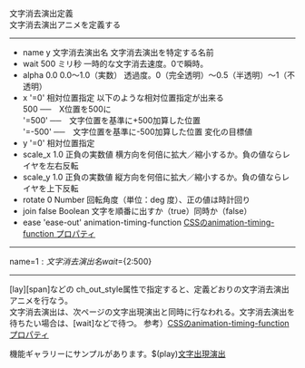 文字消去演出定義  
文字消去演出アニメを定義する

***
- name	y		文字消去演出名	文字消去演出を特定する名前
- wait		500	ミリ秒	一時的な文字消去速度。0で瞬時。
- alpha		0.0	0.0〜1.0（実数）	透過度。0（完全透明）〜0.5（半透明）〜1（不透明）
- x		'=0'	相対位置指定	以下のような相対位置指定が出来る<br/>500 ──　X位置を500に<br/>'=500' ──　文字位置を基準に+500加算した位置<br/>'=-500' ──　文字位置を基準に-500加算した位置	変化の目標値
- y		'=0'	相対位置指定
- scale_x		1.0	正負の実数値	横方向を何倍に拡大／縮小するか。負の値ならレイヤを左右反転
- scale_y		1.0	正負の実数値	縦方向を何倍に拡大／縮小するか。負の値ならレイヤを上下反転
- rotate		0	Number	回転角度（単位：deg 度）、正の値は時計回り
- join		false	Boolean	文字を順番に出すか（true）同時か（false）
- ease		'ease-out'	animation-timing-function	[CSSのanimation-timing-function プロパティ](https://developer.mozilla.org/ja/docs/Web/CSS/animation-timing-function)

***
name=${1:文字消去演出名} wait=${2:500}

***
[lay][span]などの ch_out_style属性で指定すると、定義どおりの文字消去演出アニメを行なう。  
文字消去演出は、次ページの文字出現演出と同時に行なわれる。文字消去演出を待ちたい場合は、[wait]などで待つ。
参考）[CSSのanimation-timing-function プロパティ](https://developer.mozilla.org/ja/docs/Web/CSS/animation-timing-function)

機能ギャラリーにサンプルがあります。$(play)[文字出現演出](https://famibee.github.io/SKYNovel_gallery/?cur=ch_in_out)
